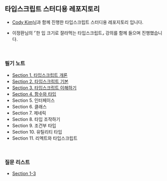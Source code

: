 ## 타입스크립트 스터디용 레포지토리

- <a href="https://github.com/0-Chan">Cody Kim</a>님과 함께 진행한 타입스크립트 스터디용 레포지토리 입니다.

- 이정환님의 ⌜한 입 크기로 잘라먹는 타입스크립트⌟ 강의를 함께 들으며 진행했습니다.

<br/>

### 필기 노트

- <a href="https://github.com/SangYoonLee1231/typescript-study/blob/main/study_note/section1.md">Section 1. 타입스크립트 개론</a>
- <a href="https://github.com/SangYoonLee1231/typescript-study/blob/main/study_note/section2.md">Section 2. 타입스크립트 기본</a>
- <a href="https://github.com/SangYoonLee1231/typescript-study/blob/main/study_note/section3.md">Section 3. 타입스크립트 이해하기</a>
- <a href="https://github.com/SangYoonLee1231/typescript-study/blob/main/study_note/section4.md">Section 4. 함수와 타입</a>
- Section 5. 인터페이스
- Section 6. 클래스
- Section 7. 제네릭
- Section 8. 타입 조작하기
- Section 9. 조건부 타입
- Section 10. 유틸리티 타입
- Section 11. 리엑트와 타입스크립트

<br/>

### 질문 리스트

- <a href="">Section 1-3</a>

<br/>
